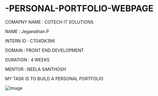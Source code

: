 # -PERSONAL-PORTFOLIO-WEBPAGE

COMAPNY NAME  : COTECH IT SOLUTIONS

NAME          : Jeganathan.P 

INTERN ID     : CT04DK396

DOMAIN        : FRONT END DEVELOPMENT

DURATION      : 4 WEEKS

MENTOR        : NEELA SANTHOSH

MY TASK IS TO BUILD A PERSONAL PORTFOLIO




![Image](https://github.com/user-attachments/assets/36311fcf-6b62-435a-9750-422920e48d50)
